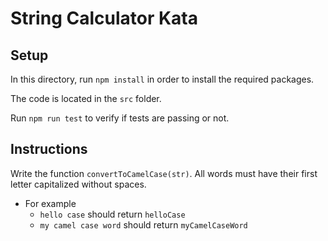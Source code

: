 # String Calculator Kata

## Setup

In this directory, run `npm install` in order to install the required packages.

The code is located in the `src` folder.

Run `npm run test` to verify if tests are passing or not.

## Instructions

Write the function `convertToCamelCase(str)`. All words must have their first letter capitalized without spaces.

- For example
  - `hello case` should return `helloCase`
  - `my camel case word` should return `myCamelCaseWord`
